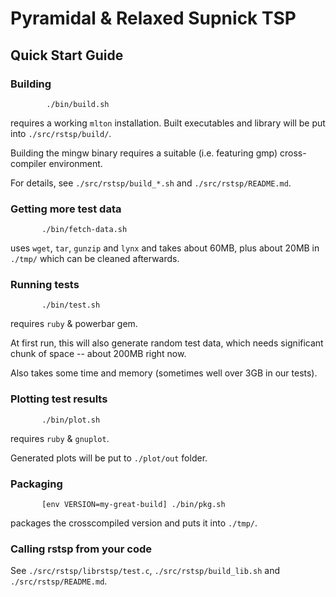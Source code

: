 # Pyramidal & Relaxed Supnick TSP

## Quick Start Guide

### Building

   ```
           ./bin/build.sh
   ```
   requires a working `mlton` installation.  Built executables and library
   will be put into `./src/rstsp/build/`.

   Building the mingw binary requires a suitable (i.e. featuring gmp)
   cross-compiler environment.

   For details, see `./src/rstsp/build_*.sh` and `./src/rstsp/README.md`.

### Getting more test data

   ```
          ./bin/fetch-data.sh
   ```
   uses `wget`, `tar`, `gunzip` and `lynx` and takes about 60MB,
   plus about 20MB in `./tmp/` which can be cleaned afterwards.

### Running tests

   ```
          ./bin/test.sh
   ```
   requires `ruby` & powerbar gem.

   At first run, this will also generate random test data,
   which needs significant chunk of space -- about 200MB right now.

   Also takes some time and memory (sometimes well over 3GB in our tests).

### Plotting test results

   ```
          ./bin/plot.sh
   ```
   requires `ruby` & `gnuplot`.

   Generated plots will be put to `./plot/out` folder.

### Packaging

   ```
          [env VERSION=my-great-build] ./bin/pkg.sh
   ```
   packages the crosscompiled version and puts it into `./tmp/`.

### Calling rstsp from your code

   See `./src/rstsp/librstsp/test.c`, `./src/rstsp/build_lib.sh` and `./src/rstsp/README.md`.

